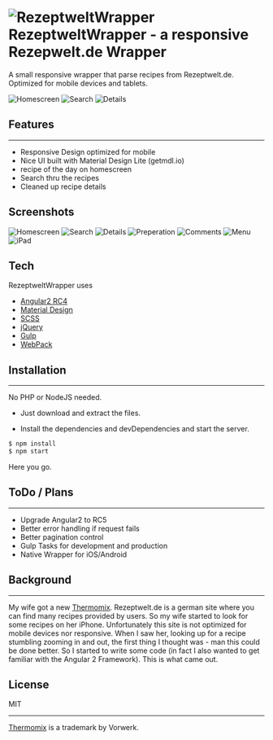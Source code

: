 # ![RezeptweltWrapper](./src/images/Icon.png "RezeptweltWrapper") RezeptweltWrapper - a responsive Rezepwelt.de Wrapper

A small responsive wrapper that parse recipes from Rezeptwelt.de.
Optimized for mobile devices and tablets.

![Homescreen](./src/images/screenshots/Screenshot_00.png "Homescreen") ![Search](./src/images/screenshots/Screenshot_01.png "Search") ![Details](./src/images/screenshots/Screenshot_02.png "Details")


## Features
----
* Responsive Design optimized for mobile
* Nice UI built with Material Design Lite (getmdl.io)
* recipe of the day on homescreen
* Search thru the recipes 
* Cleaned up recipe details

## Screenshots

![Homescreen](./src/images/screenshots/Screenshot_00.png "Homescreen")
![Search](./src/images/screenshots/Screenshot_01.png "Search")
![Details](./src/images/screenshots/Screenshot_02.png "Details")
![Preperation](./src/images/screenshots/Screenshot_03.png "Preperation")
![Comments](./src/images/screenshots/Screenshot_04.png "Comments")
![Menu](./src/images/screenshots/Screenshot_05.png "Menu")
![iPad](./src/images/screenshots/Screenshot_06.png "iPad")

## Tech

RezeptweltWrapper uses

* [Angular2 RC4](https://angular.io)
* [Material Design](https://getmdl.io)
* [SCSS](http://sass-lang.com)
* [jQuery](http://jquery.com)
* [Gulp](http://gulpjs.com)
* [WebPack](https://github.com/webpack/webpack)

## Installation
----
No PHP or NodeJS needed.


* Just download and extract the files.

* Install the dependencies and devDependencies and start the server.

```sh
$ npm install
$ npm start
```

Here you go.


## ToDo / Plans
----
* Upgrade Angular2 to RC5
* Better error handling if request fails
* Better pagination control
* Gulp Tasks for development and production
* Native Wrapper for iOS/Android

## Background
----
My wife got a new [Thermomix](http://thermomix.vorwerk.de/). Rezeptwelt.de is a german site where you can find many recipes provided by users. So my wife started to look for some recipes on her iPhone. Unfortunately this site is not optimized for mobile devices nor responsive. When I saw her, looking up for a recipe stumbling zooming in and out, the first thing I thought was - man this could be done better. So I started to write some code (in fact I also wanted to get familiar with the Angular 2 Framework). This is what came out.


## License

MIT

----
[Thermomix](http://thermomix.vorwerk.de/) is a trademark by Vorwerk.